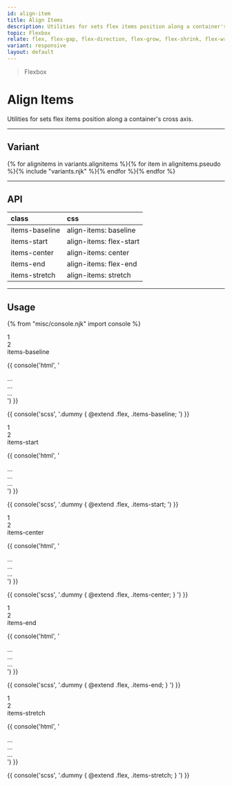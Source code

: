 ```yaml
---
id: align-item
title: Align Items
description: Utilities for sets flex items position along a container's cross axis.
topic: Flexbox
relate: flex, flex-gap, flex-direction, flex-grow, flex-shrink, flex-wrap, align-content, align-self
variant: responsive
layout: default
---
```


> Flexbox

# Align Items

Utilities for sets flex items position along a container's cross axis.

---

## Variant

<div class="flex flex-gap-2 flex-wrap justify-start items-center">{% for alignitems in variants.alignitems %}{% for item in alignitems.pseudo %}{% include "variants.njk" %}{% endfor %}{% endfor %}</div>

---

## API

| <span class="padding-x-3 padding-y-1 text-white bg-shade-granite-5 font-semibold curve-border-md">class</span> | <span class="padding-x-3 padding-y-1 text-white bg-shade-granite-5 font-semibold curve-border-md">css</span> |
|:--|:--|
| items-baseline  | align-items: baseline |
| items-start | align-items: flex-start |
| items-center | align-items: center |
| items-end | align-items: flex-end |
| items-stretch | align-items: stretch |

---

## Usage

{% from "misc/console.njk" import console %}

<div class="padding-x-4 margin-y-4 margin-x-auto">
  <div class="padding-2 height-48 width-48 flex flex-wrap items-baseline bg-tint-granite-5 (expand)height-12 (expand)width-12 text-white curve-border">
    <div class="flex justify-center items-center bg-tint-granite-2">1</div>
    <div class="flex justify-center items-center bg-tint-granite-3">2</div>
  </div>
  <div class="margin-t-2 text-sm text-center">
    items-baseline
  </div>
</div>

{{ console('html',
'<!-- parent -->
  <div class="flex items-baseline">
    <!-- child -->
    <div>...</div>
    <div>...</div>
    <div>...</div>
  </div>
') }}

{{ console('scss',
'.dummy {
    @extend
      .flex,
      .items-baseline;
') }}

<div class="padding-x-4 margin-y-4 margin-x-auto">
  <div class="padding-2 height-48 width-48 flex flex-wrap items-start bg-tint-granite-5 (expand)height-12 (expand)width-12 text-white curve-border">
    <div class="flex justify-center items-center bg-tint-granite-2">1</div>
    <div class="flex justify-center items-center bg-tint-granite-3">2</div>
  </div>
  <div class="margin-t-2 text-sm text-center">
    items-start
  </div>
</div>

{{ console('html',
'<!-- parent -->
  <div class="flex items-start">
    <!-- child -->
    <div>...</div>
    <div>...</div>
    <div>...</div>
  </div>
') }}

{{ console('scss',
'.dummy {
    @extend
      .flex,
      .items-start;
') }}

<div class="padding-x-4 margin-y-4 margin-x-auto">
  <div class="padding-2 height-48 width-48 flex flex-wrap items-center bg-tint-granite-5 (expand)height-12 (expand)width-12 text-white curve-border">
    <div class="flex justify-center items-center bg-tint-granite-2">1</div>
    <div class="flex justify-center items-center bg-tint-granite-3">2</div>
  </div>
  <div class="margin-t-2 text-sm text-center">
    items-center
  </div>
</div>

{{ console('html',
'<!-- parent -->
  <div class="flex items-center">
    <!-- child -->
    <div>...</div>
    <div>...</div>
    <div>...</div>
  </div>
') }}

{{ console('scss',
'.dummy {
    @extend
      .flex,
      .items-center;
}
') }}

<div class="padding-x-4 margin-y-4 margin-x-auto">
  <div class="padding-2 height-48 width-48 flex flex-wrap items-end bg-tint-granite-5 (expand)height-12 (expand)width-12 text-white curve-border">
    <div class="flex justify-center items-center bg-tint-granite-2">1</div>
    <div class="flex justify-center items-center bg-tint-granite-3">2</div>
  </div>
  <div class="margin-t-2 text-sm text-center">
    items-end
  </div>
</div>

{{ console('html',
'<!-- parent -->
  <div class="flex items-end">
    <!-- child -->
    <div>...</div>
    <div>...</div>
    <div>...</div>
  </div>
') }}

{{ console('scss',
'.dummy {
    @extend
      .flex,
      .items-end;
}
') }}

<div class="padding-x-4 margin-y-4 margin-x-auto">
  <div class="padding-2 height-48 width-48 flex flex-wrap items-stretch bg-tint-granite-5 (expand)height-12 (expand)width-12 text-white curve-border">
    <div class="flex justify-center items-center bg-tint-granite-2">1</div>
    <div class="flex justify-center items-center bg-tint-granite-3">2</div>
  </div>
  <div class="margin-t-2 text-sm text-center">
    items-stretch
  </div>
</div>

{{ console('html',
'<!-- parent -->
  <div class="flex items-stretch">
    <!-- child -->
    <div>...</div>
    <div>...</div>
    <div>...</div>
  </div>
') }}

{{ console('scss',
'.dummy {
    @extend
      .flex,
      .items-stretch;
}
') }}

